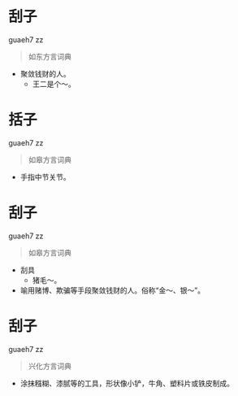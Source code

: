# 刮子
guaeh7 zz
> 如东方言词典
- 聚敛钱财的人。
  - 王二是个～。

# 括子
guaeh7 zz
> 如皋方言词典
- 手指中节关节。

# 刮子
guaeh7 zz
> 如皋方言词典
- 刮具
  - 猪毛～。
- 喻用赌博、欺骗等手段聚敛钱财的人。俗称“金～、银～”。

# 刮子
guaeh7 zz
> 兴化方言词典
- 涂抹糨糊、漆腻等的工具，形状像小铲，牛角、塑料片或铁皮制成。
